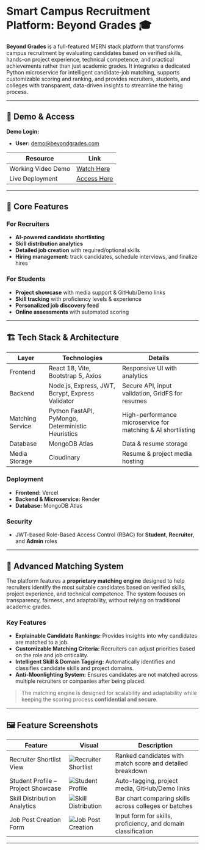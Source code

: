 # Smart Campus Recruitment Platform: Beyond Grades 🎓

**Beyond Grades** is a full-featured MERN stack platform that transforms campus recruitment by evaluating candidates based on verified skills, hands-on project experience, technical competence, and practical achievements rather than just academic grades. It integrates a dedicated Python microservice for intelligent candidate-job matching, supports customizable scoring and ranking, and provides recruiters, students, and colleges with transparent, data-driven insights to streamline the hiring process.


---

## 🎥 Demo & Access

**Demo Login:**  
- **User:** demo@beyondgrades.com  

| Resource | Link |
|----------|------|
| Working Video Demo | [Watch Here](Insert_YouTube/Vimeo_Link_Here) |
| Live Deployment | [Access Here](Insert_Live_URL_Here) |

---

## 🌟 Core Features

### For Recruiters
- **AI-powered candidate shortlisting**  
- **Skill distribution analytics**  
- **Detailed job creation** with required/optional skills  
- **Hiring management:** track candidates, schedule interviews, and finalize hires  

### For Students
- **Project showcase** with media support & GitHub/Demo links  
- **Skill tracking** with proficiency levels & experience  
- **Personalized job discovery feed**  
- **Online assessments** with automated scoring  

---

## 🏗️ Tech Stack & Architecture

| Layer | Technologies | Details |
|-------|-------------|--------|
| Frontend | React 18, Vite, Bootstrap 5, Axios | Responsive UI with analytics |
| Backend | Node.js, Express, JWT, Bcrypt, Express Validator | Secure API, input validation, GridFS for resumes |
| Matching Service | Python FastAPI, PyMongo, Deterministic Heuristics | High-performance microservice for matching & AI shortlisting |
| Database | MongoDB Atlas | Data & resume storage |
| Media Storage | Cloudinary | Resume & project media hosting |

### Deployment
- **Frontend:** Vercel  
- **Backend & Microservice:** Render  
- **Database:** MongoDB Atlas  

### Security
- JWT-based Role-Based Access Control (RBAC) for **Student**, **Recruiter**, and **Admin** roles

--- 

## 🎯 Advanced Matching System

The platform features a **proprietary matching engine** designed to help recruiters identify the most suitable candidates based on verified skills, project experience, and technical competence. The system focuses on transparency, fairness, and adaptability, without relying on traditional academic grades.

### Key Features
- **Explainable Candidate Rankings:** Provides insights into why candidates are matched to a job.  
- **Customizable Matching Criteria:** Recruiters can adjust priorities based on the role and job criticality.  
- **Intelligent Skill & Domain Tagging:** Automatically identifies and classifies candidate skills and project domains.  
- **Anti-Moonlighting System:** Ensures candidates are not matched across multiple recruiters or companies after being placed.  

> The matching engine is designed for scalability and adaptability while keeping the scoring process **confidential and secure**.

---

## 🖼️ Feature Screenshots

| Feature | Visual | Description |
|---------|-----------|------------|
| Recruiter Shortlist View | ![Recruiter Shortlist](https://res.cloudinary.com/dqcov9axv/image/upload/w_700,h_450/v1760874796/55b9574a-6ef8-4345-af1a-44251a5a7ea9.png) | Ranked candidates with match score and detailed breakdown |
| Student Profile – Project Showcase | ![Student Profile](https://res.cloudinary.com/dqcov9axv/image/upload/w_700,h_450/v1760874600/69fd27c7-aada-4a01-9188-2fd77185234b.png) | Auto-tagging, project media, GitHub/Demo links |
| Skill Distribution Analytics | ![Skill Distribution](https://res.cloudinary.com/dqcov9axv/image/upload/w_700,h_450/0b74bd43-9db5-4344-b5f9-7bc27fdd73b2.png) | Bar chart comparing skills across colleges or batches |
| Job Post Creation Form | ![Job Post Creation](https://res.cloudinary.com/dqcov9axv/image/upload/w_700,h_450/v1760874770/18ad9184-dad8-482d-a128-27f060b5a259.png) | Input form for skills, proficiency, and domain classification |

---
